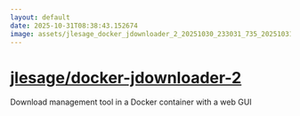```yaml
---
layout: default
date: 2025-10-31T08:38:43.152674
image: assets/jlesage_docker_jdownloader_2_20251030_233031_735_20251031_000426_4bd8ef--20251031T010634186--cropped.png
---
```


# [jlesage/docker-jdownloader-2](https://github.com/jlesage/docker-jdownloader-2/)

Download management tool in a Docker container with a web GUI
